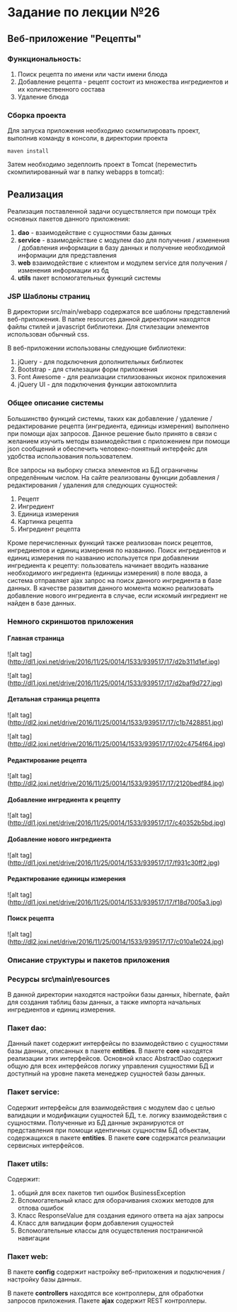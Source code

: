# Задание по лекции №26

## Веб-приложение "Рецепты"

### Функциональность:

1. Поиск рецепта по имени или части имени блюда
2. Добавление рецепта - рецепт состоит из множества ингредиентов и их количественного состава
3. Удаление блюда


### Сборка проекта

Для запуска приложения необходимо скомпилировать проект, выполнив
команду в консоли, в директории проекта

`maven install`

Затем необходимо зедеплоить проект в Tomcat (переместить скомпилированный war в папку webapps в tomcat):


## Реализация

Реализация поставленной задачи осуществляется при помощи
трёх основных пакетов данного приложения:

1. **dao** - взаимодействие с сущностями базы данных 
2. **service** - взаимодействие с модулем dao для получения / изменения / добавления
информации в базу данных и получение необходимой информации для представления
3. **web** взаимодействие с клиентом и модулем service для получения / изменения информации из бд
4. **utils** пакет вспомогательных функций системы


### JSP Шаблоны страниц

В директории src/main/webapp содержатся все шаблоны представлений веб-приложения.
В папке resources данной директории находятся файлы стилей и javascript
библиотеки. Для стилезации элементов использован обычный css.

В веб-приложении использованы следующие библиотеки:

1. jQuery - для подключения дополнительных библиотек
2. Bootstrap - для стилезации форм приложения
3. Font Awesome - для реализации стилизованных иконок приложения
4. jQuery UI - для подключения функции автокомплита

### Общее описание системы

Большинство функций системы, таких как добавление / удаление / редактирование 
рецепта (ингредиента, единицы измерения) выполнено при помощи ajax запросов. 
Данное решение было принято в связи с желанием изучить методы взаимодействия с 
приложением при помощи json сообщений и обеспечить человеко-понятный интерфейс 
для удобства использования пользователем.

Все запросы на выборку списка элементов из БД ограничены определённым числом.
На сайте реализованы функции добавления / редактирования / удаления для следующих сущностей:

1. Рецепт
2. Ингредиент
3. Единица измерения
4. Картинка рецепта
5. Ингредиент рецепта

Кроме перечисленных функций также реализован поиск рецептов, ингредиентов 
и единиц измерения по названию. Поиск ингредиентов и единиц измерения по 
названию используется при добавлении ингредиента к рецепту: пользователь 
начинает вводить название необходимого ингредиента (единицы измерения) в 
поле ввода, а система отправляет ajax запрос на поиск данного ингредиента 
в базе данных. В качестве развития данного момента можно реализовать 
добавление нового ингредиента в случае, если искомый ингредиент не найден 
в базе данных.


### Немного скриншотов приложения

#### Главная страница

![alt tag] (http://dl1.joxi.net/drive/2016/11/25/0014/1533/939517/17/d2b311d1ef.jpg)


![alt tag] (http://dl1.joxi.net/drive/2016/11/25/0014/1533/939517/17/d2baf9d727.jpg)


#### Детальная страница рецепта

![alt tag] (http://dl2.joxi.net/drive/2016/11/25/0014/1533/939517/17/c1b7428851.jpg)


![alt tag] (http://dl2.joxi.net/drive/2016/11/25/0014/1533/939517/17/02c4754f64.jpg)


#### Редактирование рецепта


![alt tag] (http://dl2.joxi.net/drive/2016/11/25/0014/1533/939517/17/2120bedf84.jpg)


#### Добавление ингредиента к рецепту


![alt tag] (http://dl1.joxi.net/drive/2016/11/25/0014/1533/939517/17/c40352b5bd.jpg)


#### Добавление нового ингредиента


![alt tag] (http://dl1.joxi.net/drive/2016/11/25/0014/1533/939517/17/f931c30ff2.jpg)


#### Редактирование единицы измерения


![alt tag] (http://dl1.joxi.net/drive/2016/11/25/0014/1533/939517/17/f18d7005a3.jpg)


#### Поиск рецепта


![alt tag] (http://dl2.joxi.net/drive/2016/11/25/0014/1533/939517/17/c010a1e024.jpg)


### Описание структуры и пакетов приложения

### Ресурсы src\main\resources

В данной директории находятся настройки базы данных, hibernate, 
файл для создания таблиц базы данных, а также импорта начальных ингредиентов
и единиц измерения.


### Пакет dao:

Данный пакет содержит интерфейсы по взаимодействию с сущностями базы данных,
описанных в пакете **entities**. В пакете **core** находятся 
реализации этих интерфейсов. Основной класс AbstractDao содержит общую
для всех интерфейсов логику управления сущностями БД и доступный на уровне
пакета менеджер сущностей базы данных.

### Пакет service:

Содержит интерфейсы для взаимодействия с модулем dao с целью валидации и
модификации сущностей БД, т.е. логику взаимодействия с сущностями. Полученные
из БД данные экранируются от представления при помощи идентичных сущностям БД
объектам, содержащихся в пакете **entities**. В пакете **core** 
содержатся реализации сервисных интерфейсов.


### Пакет utils:

Содержит:

1. общий для всех пакетов тип ошибок BusinessException
2. Вспомогательный класс для оборачивания схожих методов для отлова ошибок
3. Класс ResponseValue для создания единого ответа на ajax запросы
4. Класс для валидации форм добавления сущностей
5. Вспомогательные классы для осуществления постраничной навигации


### Пакет web:

В пакете **config** содержит настройку веб-приложения и 
подключения / настройку базы данных.

В пакете **controllers** находятся все контроллеры, для обработки
запросов приложения. Пакете **ajax** содержит REST контроллеры.

